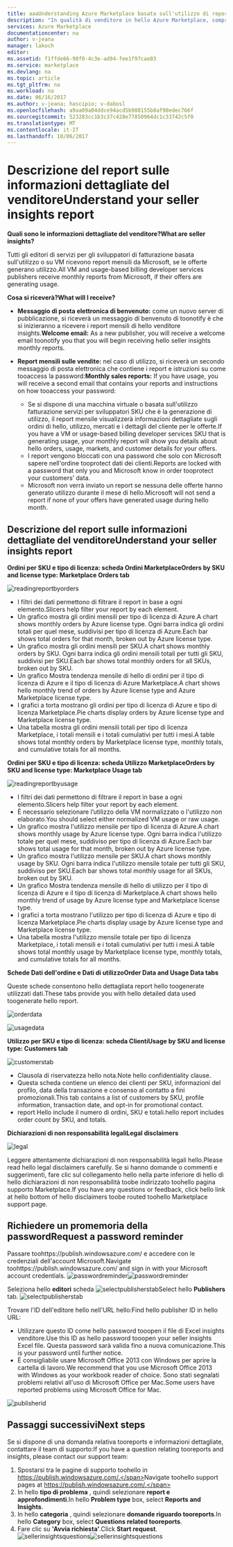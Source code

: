 ```yaml
---
title: aaaUnderstanding Azure Marketplace basata sull'utilizzo di report e approfondimenti venditore reporting | Documenti Microsoft
description: "In qualità di venditore in hello Azure Marketplace, comprendere report basata sull'utilizzo, noto anche come un report di informazioni dettagliate del venditore"
services: Azure Marketplace
documentationcenter: na
author: v-jeana
manager: lakoch
editor: 
ms.assetid: f1ffde66-98f0-4c3e-ad94-fee1f97cae03
ms.service: marketplace
ms.devlang: na
ms.topic: article
ms.tgt_pltfrm: na
ms.workload: na
ms.date: 06/16/2017
ms.author: v-jeana; hascipio; v-dabosl
ms.openlocfilehash: a9aa09a84ddce94acd5b988155b8af98edec766f
ms.sourcegitcommit: 523283cc1b3c37c428e77850964dc1c33742c5f0
ms.translationtype: MT
ms.contentlocale: it-IT
ms.lasthandoff: 10/06/2017
---
```

# <a name="understand-your-seller-insights-report"></a><span data-ttu-id="ec130-103">Descrizione del report sulle informazioni dettagliate del venditore</span><span class="sxs-lookup"><span data-stu-id="ec130-103">Understand your seller insights report</span></span>
<span data-ttu-id="ec130-104">**Quali sono le informazioni dettagliate del venditore?**</span><span class="sxs-lookup"><span data-stu-id="ec130-104">**What are seller insights?**</span></span>

<span data-ttu-id="ec130-105">Tutti gli editori di servizi per gli sviluppatori di fatturazione basata sull'utilizzo o su VM ricevono report mensili da Microsoft, se le offerte generano utilizzo.</span><span class="sxs-lookup"><span data-stu-id="ec130-105">All VM and usage-based billing developer services publishers receive monthly reports from Microsoft, if their offers are generating usage.</span></span>

<span data-ttu-id="ec130-106">**Cosa si riceverà?**</span><span class="sxs-lookup"><span data-stu-id="ec130-106">**What will I receive?**</span></span>

* <span data-ttu-id="ec130-107">**Messaggio di posta elettronica di benvenuto:** come un nuovo server di pubblicazione, si riceverà un messaggio di benvenuto di toonotify è che si inizieranno a ricevere i report mensili di hello venditore insights.</span><span class="sxs-lookup"><span data-stu-id="ec130-107">**Welcome email:** As a new publisher, you will receive a welcome email toonotify you that you will begin receiving hello seller insights monthly reports.</span></span>
* <span data-ttu-id="ec130-108">**Report mensili sulle vendite:** nel caso di utilizzo, si riceverà un secondo messaggio di posta elettronica che contiene i report e istruzioni su come tooaccess la password:</span><span class="sxs-lookup"><span data-stu-id="ec130-108">**Monthly sales reports:**  If you have usage, you will receive a second email that contains your reports and instructions on how tooaccess your password:</span></span>

  * <span data-ttu-id="ec130-109">Se si dispone di una macchina virtuale o basata sull'utilizzo fatturazione servizi per sviluppatori SKU che è la generazione di utilizzo, il report mensile visualizzerà informazioni dettagliate sugli ordini di hello, utilizzo, mercati e i dettagli del cliente per le offerte.</span><span class="sxs-lookup"><span data-stu-id="ec130-109">If you have a VM or usage-based billing developer services SKU that is generating usage, your monthly report will show you details about hello orders, usage, markets, and customer details for your offers.</span></span>
  * <span data-ttu-id="ec130-110">I report vengono bloccati con una password che solo con Microsoft sapere nell'ordine tooprotect dati dei clienti.</span><span class="sxs-lookup"><span data-stu-id="ec130-110">Reports are locked with a password that only you and Microsoft know in order tooprotect your customers’ data.</span></span>
  * <span data-ttu-id="ec130-111">Microsoft non verrà inviato un report se nessuna delle offerte hanno generato utilizzo durante il mese di hello.</span><span class="sxs-lookup"><span data-stu-id="ec130-111">Microsoft will not send a report if none of your offers have generated usage during hello month.</span></span>

## <a name="understand-your-seller-insights-report"></a><span data-ttu-id="ec130-112">Descrizione del report sulle informazioni dettagliate del venditore</span><span class="sxs-lookup"><span data-stu-id="ec130-112">Understand your seller insights report</span></span>
<span data-ttu-id="ec130-113">**Ordini per SKU e tipo di licenza: scheda Ordini Marketplace**</span><span class="sxs-lookup"><span data-stu-id="ec130-113">**Orders by SKU and license type:  Marketplace Orders tab**</span></span>

![readingreportbyorders][2]

* <span data-ttu-id="ec130-115">I filtri dei dati permettono di filtrare il report in base a ogni elemento.</span><span class="sxs-lookup"><span data-stu-id="ec130-115">Slicers help filter your report by each element.</span></span>
* <span data-ttu-id="ec130-116">Un grafico mostra gli ordini mensili per tipo di licenza di Azure.</span><span class="sxs-lookup"><span data-stu-id="ec130-116">A chart shows monthly orders by Azure license type.</span></span> <span data-ttu-id="ec130-117">Ogni barra indica gli ordini totali per quel mese, suddivisi per tipo di licenza di Azure.</span><span class="sxs-lookup"><span data-stu-id="ec130-117">Each bar shows total orders for that month, broken out by Azure license type.</span></span>
* <span data-ttu-id="ec130-118">Un grafico mostra gli ordini mensili per SKU.</span><span class="sxs-lookup"><span data-stu-id="ec130-118">A chart shows monthly orders by SKU.</span></span> <span data-ttu-id="ec130-119">Ogni barra indica gli ordini mensili totali per tutti gli SKU, suddivisi per SKU.</span><span class="sxs-lookup"><span data-stu-id="ec130-119">Each bar shows total monthly orders for all SKUs, broken out by SKU.</span></span>
* <span data-ttu-id="ec130-120">Un grafico Mostra tendenza mensile di hello di ordini per il tipo di licenza di Azure e il tipo di licenza di Azure Marketplace.</span><span class="sxs-lookup"><span data-stu-id="ec130-120">A chart shows hello monthly trend of orders by Azure license type and Azure Marketplace license type.</span></span>
* <span data-ttu-id="ec130-121">I grafici a torta mostrano gli ordini per tipo di licenza di Azure e tipo di licenza Marketplace.</span><span class="sxs-lookup"><span data-stu-id="ec130-121">Pie charts display orders by Azure license type and Marketplace license type.</span></span>
* <span data-ttu-id="ec130-122">Una tabella mostra gli ordini mensili totali per tipo di licenza Marketplace, i totali mensili e i totali cumulativi per tutti i mesi.</span><span class="sxs-lookup"><span data-stu-id="ec130-122">A table shows total monthly orders by Marketplace license type, monthly totals, and cumulative totals for all months.</span></span>

<span data-ttu-id="ec130-123">**Ordini per SKU e tipo di licenza: scheda Utilizzo Marketplace**</span><span class="sxs-lookup"><span data-stu-id="ec130-123">**Orders by SKU and license type:  Marketplace Usage tab**</span></span>

![readingreportbyusage][3]

* <span data-ttu-id="ec130-125">I filtri dei dati permettono di filtrare il report in base a ogni elemento.</span><span class="sxs-lookup"><span data-stu-id="ec130-125">Slicers help filter your report by each element.</span></span>
* <span data-ttu-id="ec130-126">È necessario selezionare l’utilizzo della VM normalizzato o l'utilizzo non elaborato.</span><span class="sxs-lookup"><span data-stu-id="ec130-126">You should select either normalized VM usage or raw usage.</span></span>
* <span data-ttu-id="ec130-127">Un grafico mostra l'utilizzo mensile per tipo di licenza di Azure.</span><span class="sxs-lookup"><span data-stu-id="ec130-127">A chart shows monthly usage by Azure license type.</span></span> <span data-ttu-id="ec130-128">Ogni barra indica l'utilizzo totale per quel mese, suddiviso per tipo di licenza di Azure.</span><span class="sxs-lookup"><span data-stu-id="ec130-128">Each bar shows total usage for that month, broken out by Azure license type.</span></span>
* <span data-ttu-id="ec130-129">Un grafico mostra l'utilizzo mensile per SKU.</span><span class="sxs-lookup"><span data-stu-id="ec130-129">A chart shows monthly usage by SKU.</span></span> <span data-ttu-id="ec130-130">Ogni barra indica l'utilizzo mensile totale per tutti gli SKU, suddiviso per SKU.</span><span class="sxs-lookup"><span data-stu-id="ec130-130">Each bar shows total monthly usage for all SKUs, broken out by SKU.</span></span>
* <span data-ttu-id="ec130-131">Un grafico Mostra tendenza mensile di hello di utilizzo per il tipo di licenza di Azure e il tipo di licenza di Marketplace.</span><span class="sxs-lookup"><span data-stu-id="ec130-131">A chart shows hello monthly trend of usage by Azure license type and Marketplace license type.</span></span>
* <span data-ttu-id="ec130-132">I grafici a torta mostrano l'utilizzo per tipo di licenza di Azure e tipo di licenza Marketplace.</span><span class="sxs-lookup"><span data-stu-id="ec130-132">Pie charts display usage by Azure license type and Marketplace license type.</span></span>
* <span data-ttu-id="ec130-133">Una tabella mostra l'utilizzo mensile totale per tipo di licenza Marketplace, i totali mensili e i totali cumulativi per tutti i mesi.</span><span class="sxs-lookup"><span data-stu-id="ec130-133">A table shows total monthly usage by Marketplace license type, monthly totals, and cumulative totals for all months.</span></span>

<span data-ttu-id="ec130-134">**Schede Dati dell'ordine e Dati di utilizzo**</span><span class="sxs-lookup"><span data-stu-id="ec130-134">**Order Data and Usage Data tabs**</span></span>

<span data-ttu-id="ec130-135">Queste schede consentono hello dettagliata report hello toogenerate utilizzati dati.</span><span class="sxs-lookup"><span data-stu-id="ec130-135">These tabs provide you with hello detailed data used toogenerate hello report.</span></span>

![orderdata][4]

![usagedata][5]

<span data-ttu-id="ec130-138">**Utilizzo per SKU e tipo di licenza: scheda Clienti**</span><span class="sxs-lookup"><span data-stu-id="ec130-138">**Usage by SKU and license type:  Customers tab**</span></span>

![customerstab][6]

* <span data-ttu-id="ec130-140">Clausola di riservatezza hello nota.</span><span class="sxs-lookup"><span data-stu-id="ec130-140">Note hello confidentiality clause.</span></span>
* <span data-ttu-id="ec130-141">Questa scheda contiene un elenco dei clienti per SKU, informazioni del profilo, data della transazione e consenso al contatto a fini promozionali.</span><span class="sxs-lookup"><span data-stu-id="ec130-141">This tab contains a list of customers by SKU, profile information, transaction date, and opt-in for promotional contact.</span></span>
* <span data-ttu-id="ec130-142">report Hello include il numero di ordini, SKU e totali.</span><span class="sxs-lookup"><span data-stu-id="ec130-142">hello report includes order count by SKU, and totals.</span></span>

<span data-ttu-id="ec130-143">**Dichiarazioni di non responsabilità legali**</span><span class="sxs-lookup"><span data-stu-id="ec130-143">**Legal disclaimers**</span></span>

![legal][1]

<span data-ttu-id="ec130-145">Leggere attentamente dichiarazioni di non responsabilità legali hello.</span><span class="sxs-lookup"><span data-stu-id="ec130-145">Please read hello legal disclaimers carefully.</span></span> <span data-ttu-id="ec130-146">Se si hanno domande o commenti e suggerimenti, fare clic sul collegamento hello nella parte inferiore di hello di hello dichiarazioni di non responsabilità toobe indirizzato toohello pagina supporto Marketplace.</span><span class="sxs-lookup"><span data-stu-id="ec130-146">If you have any questions or feedback, click hello link at hello bottom of hello disclaimers toobe routed toohello Marketplace support page.</span></span>

## <a name="request-a-password-reminder"></a><span data-ttu-id="ec130-147">Richiedere un promemoria della password</span><span class="sxs-lookup"><span data-stu-id="ec130-147">Request a password reminder</span></span>
<span data-ttu-id="ec130-148">Passare toohttps://publish.windowsazure.com/ e accedere con le credenziali dell'account Microsoft.</span><span class="sxs-lookup"><span data-stu-id="ec130-148">Navigate toohttps://publish.windowsazure.com/ and sign in with your Microsoft account credentials.</span></span>
<span data-ttu-id="ec130-149">![passwordreminder][7]</span><span class="sxs-lookup"><span data-stu-id="ec130-149">![passwordreminder][7]</span></span>

<span data-ttu-id="ec130-150">Seleziona hello **editori** scheda ![selectpublisherstab][8]</span><span class="sxs-lookup"><span data-stu-id="ec130-150">Select hello **Publishers** tab. ![selectpublisherstab][8]</span></span>

<span data-ttu-id="ec130-151">Trovare l'ID dell'editore hello nell'URL hello:</span><span class="sxs-lookup"><span data-stu-id="ec130-151">Find hello publisher ID in hello URL:</span></span>

* <span data-ttu-id="ec130-152">Utilizzare questo ID come hello password tooopen il file di Excel insights venditore.</span><span class="sxs-lookup"><span data-stu-id="ec130-152">Use this ID as hello password tooopen your seller insights Excel file.</span></span>
  <span data-ttu-id="ec130-153">Questa password sarà valida fino a nuova comunicazione.</span><span class="sxs-lookup"><span data-stu-id="ec130-153">This is your password until further notice.</span></span>
* <span data-ttu-id="ec130-154">È consigliabile usare Microsoft Office 2013 con Windows per aprire la cartella di lavoro.</span><span class="sxs-lookup"><span data-stu-id="ec130-154">We recommend that you use Microsoft Office 2013 with Windows as your workbook reader of choice.</span></span>  <span data-ttu-id="ec130-155">Sono stati segnalati problemi relativi all'uso di Microsoft Office per Mac.</span><span class="sxs-lookup"><span data-stu-id="ec130-155">Some users have reported problems using Microsoft Office for Mac.</span></span>

![publisherid][9]

## <a name="next-steps"></a><span data-ttu-id="ec130-157">Passaggi successivi</span><span class="sxs-lookup"><span data-stu-id="ec130-157">Next steps</span></span>
<span data-ttu-id="ec130-158">Se si dispone di una domanda relativa tooreports e informazioni dettagliate, contattare il team di supporto:</span><span class="sxs-lookup"><span data-stu-id="ec130-158">If you have a question relating tooreports and insights, please contact our support team:</span></span>

1. <span data-ttu-id="ec130-159">Spostarsi tra le pagine di supporto toohello in https://publish.windowsazure.com/.</span><span class="sxs-lookup"><span data-stu-id="ec130-159">Navigate toohello support pages at https://publish.windowsazure.com/.</span></span>
2. <span data-ttu-id="ec130-160">In hello **tipo di problema** , quindi selezionare **report e approfondimenti**.</span><span class="sxs-lookup"><span data-stu-id="ec130-160">In hello **Problem type** box, select **Reports and Insights**.</span></span>
3. <span data-ttu-id="ec130-161">In hello **categoria** , quindi selezionare **domande riguardo tooreports**.</span><span class="sxs-lookup"><span data-stu-id="ec130-161">In hello **Category** box, select **Questions related tooreports**.</span></span>
4. <span data-ttu-id="ec130-162">Fare clic su **'Avvia richiesta'**.</span><span class="sxs-lookup"><span data-stu-id="ec130-162">Click **Start request**.</span></span>
   <span data-ttu-id="ec130-163">![sellerinsightsquestions][10]</span><span class="sxs-lookup"><span data-stu-id="ec130-163">![sellerinsightsquestions][10]</span></span>

[1]: ./media/marketplace-publishing-report-seller-insights/legal.png
[2]: ./media/marketplace-publishing-report-seller-insights/readingreportbyorders.png
[3]: ./media/marketplace-publishing-report-seller-insights/readingreportbyusage.png
[4]: ./media/marketplace-publishing-report-seller-insights/orderdata.png
[5]: ./media/marketplace-publishing-report-seller-insights/usagedata.png
[6]: ./media/marketplace-publishing-report-seller-insights/customerstab.png
[7]: ./media/marketplace-publishing-report-seller-insights/passwordreminder.png
[8]: ./media/marketplace-publishing-report-seller-insights/selectpublisherstab.png
[9]: ./media/marketplace-publishing-report-seller-insights/publisherid.png
[10]: ./media/marketplace-publishing-report-seller-insights/sellerinsightsquestions.png
